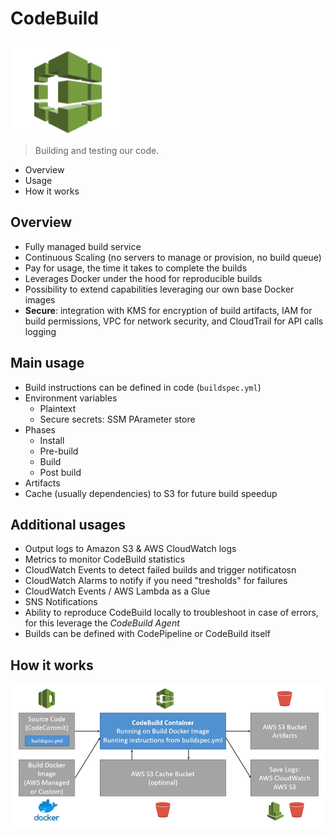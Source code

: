 # CodeBuild

![codebuild](./codebuild.png)

> Building and testing our code.

* Overview
* Usage
* How it works

## Overview

* Fully managed build service
* Continuous Scaling (no servers to manage or provision, no build queue)
* Pay for usage, the time it takes to complete the builds
* Leverages Docker under the hood for reproducible builds
* Possibility to extend capabilities leveraging our own base Docker images
* __Secure__: integration with KMS for encryption of build artifacts, IAM for build permissions, VPC for network security, and CloudTrail for API calls logging

## Main usage

* Build instructions can be defined in code (`buildspec.yml`)
* Environment variables
    * Plaintext
    * Secure secrets: SSM PArameter store
* Phases
    * Install
    * Pre-build
    * Build
    * Post build
* Artifacts
* Cache (usually dependencies) to S3 for future build speedup

## Additional usages

* Output logs to Amazon S3 & AWS CloudWatch logs
* Metrics to monitor CodeBuild statistics
* CloudWatch Events to detect failed builds and trigger notificatosn
* CloudWatch Alarms to notify if you need "tresholds" for failures
* CloudWatch Events / AWS Lambda as a Glue
* SNS Notifications
* Ability to reproduce CodeBuild locally to troubleshoot in case of errors, for this leverage the _CodeBuild Agent_
* Builds can be defined with CodePipeline or CodeBuild itself

## How it works

![how it works](./how.png)

